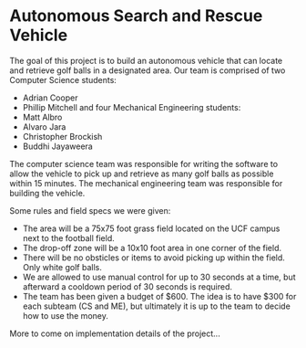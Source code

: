 # Autonomous Search and Rescue Vehicle

The goal of this project is to build an autonomous vehicle that can locate and retrieve golf balls in a designated area. Our team is comprised of two Computer Science students:
- Adrian Cooper
- Phillip Mitchell
and four Mechanical Engineering students:
- Matt Albro
- Alvaro Jara
- Christopher Brockish
- Buddhi Jayaweera

The computer science team was responsible for writing the software to allow the vehicle to pick up and retrieve as many golf balls as possible within 15 minutes. The mechanical engineering team was responsible for building the vehicle.

Some rules and field specs we were given:
- The area will be a 75x75 foot grass field located on the UCF campus next to the football field.
- The drop-off zone will be a 10x10 foot area in one corner of the field.
- There will be no obsticles or items to avoid picking up within the field. Only white golf balls.
- We are allowed to use manual control for up to 30 seconds at a time, but afterward a cooldown period of 30 seconds is required.
- The team has been given a budget of $600. The idea is to have $300 for each subteam (CS and ME), but ultimately it is up to the team to decide how to use the money.

More to come on implementation details of the project...
